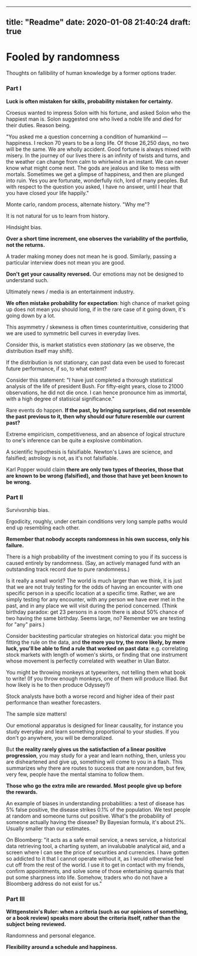 
---
title: "Readme"
date: 2020-01-08 21:40:24
draft: true
---

# Fooled by randomness

Thoughts on fallibility of human knowledge by a former options trader.

### Part I

**Luck is often mistaken for skills, probability mistaken for certainty.**

Croesus wanted to impress Solon with his fortune, and asked Solon who the happiest man is.
Solon suggested one who lived a noble life and died for their duties. Reason being.

"You asked me a question concerning a condition of humankind — happiness. I reckon 70 years to be a long life. Of those 26,250 days, no two will be the same. We are wholly accident. Good fortune is always mixed with misery. In the journey of our lives there is an infinity of twists and turns, and the weather can change from calm to whirlwind in an instant. We can never know what might come next. The gods are jealous and like to mess with mortals. Sometimes we get a glimpse of happiness, and then are plunged into ruin. Yes you are fortunate, wonderfully rich, lord of many peoples. But with respect to the question you asked, I have no answer, until I hear that you have closed your life happily."

Monte carlo, random process, alternate history. "Why me"?

It is not natural for us to learn from history.

Hindsight bias.

**Over a short time increment, one observes the variability of the portfolio, not the returns.**

A trader making money does not mean he is good.
Similarly, passing a particular interview does not mean you are good.

**Don't get your causality reversed.**
Our emotions may not be designed to understand such.

Ultimately news / media is an entertainment industry.

**We often mistake probability for expectation**: high chance of market going up does not mean you should long, if in the rare case of it going down, it's going down by a lot.

This asymmetry / skewness is often times counterintuitive, considering that we are used to symmetric bell curves in everyday lives.

Consider this, is market statistics even _stationary_ (as we observe, the distribution itself may shift).

If the distribution is not stationary, can past data even be used to forecast future performance, if so, to what extent?

Consider this statement: "I have just completed a thorough statistical analysis of the life of president Bush. For fifty-eight years, close to 21000 observations, he did not die once. I can hence pronounce him as immortal, with a high degree of statisical significance."

Rare events do happen.
**If the past, by bringing surprises, did not resemble the past previous to it, then why should our future resemble our current past?**

Extreme empiricism, competitiveness, and an absence of logical structure to one's inference can be quite a explosive combination.

A scientific hypothesis is falsifiable. Newton's Laws are science, and falsified; astrology is not, as it's not falsifiable.

Karl Popper would claim **there are only two types of theories, those that are known to be wrong (falsified), and those that have yet been known to be wrong.**

### Part II

Survivorship bias.

Ergodicity, roughly, under certain conditions very long sample paths would end up resembling each other.

**Remember that nobody accepts randomness in his own success, only his failure.**

There is a high probability of the investment coming to you if its success is caused entirely by randomness. (Say, an actively managed fund with an outstanding track record due to pure randomness.)

Is it really a small world?
The world is much larger than we think, it is just that we are not truly testing for the odds of having an encounter with one specific person in a specific location at a specific time. Rather, we are simply testing for any encounter, with any person we have ever met in the past, and in any place we will visit during the period concerned.
(Think birthday paradox: get 23 persons in a room there is about 50% chance of two having the same birthday. Seems large, no? Remember we are testing for "any" pairs.)

Consider backtesting particular strategies on historical data: you might be fitting the rule on the data, and **the more you try, the more likely, by mere luck, you'll be able to find a rule that worked on past data**: e.g. correlating stock markets with length of women's skirts, or finding that one instrument whose movement is perfectly correlated with weather in Ulan Bator.

You might be throwing monkeys at typewriters, not telling them what book to write! (If you throw enough monkeys, one of them will produce Illiad. But how likely is he to then produce Odyssey?)

Stock analysts have both a worse record and higher idea of their past performance than weather forecasters.

The sample size matters!

Our emotional apparatus is designed for linear causality, for instance you study everyday and learn something proportional to your studies. If you don't go anywhere, you will be demoralized.

But **the reality rarely gives us the satisfaction of a linear positive progression**, you may study for a year and learn nothing, then, unless you are disheartened and give up, something will come to you in a flash.
This summarizes why there are routes to success that are nonrandom, but few, very few, people have the mental stamina to follow them.

**Those who go the extra mile are rewarded. Most people give up before the rewards.**

An example of biases in understanding probabilities: a test of disease has 5% false positive, the disease strikes 0.1% of the population. We test people at random and someone turns out positive. What's the probability of someone actually having the disease? By Bayesian formula, it's about 2%. Usually smaller than our estimates.

On Bloomberg: "it acts as a safe email service, a news service, a historical data retrieving tool, a charting system, an invalubable analytical aid, and a screen where I can see the price of securities and currencies. I have gotten so addicted to it that I cannot operate without it, as I would otherwise feel cut off from the rest of the world. I use it to get in contact with my friends, confirm appointments, and solve some of those entertaining quarrels that put some sharpness into life. Somehow, traders who do not have a Bloomberg address do not exist for us."

### Part III

**Wittgenstein's Ruler: when a criteria (such as our opinions of something, or a book review) speaks more about the criteria itself, rather than the subject being reviewed.**

Randomness and personal elegance.

**Flexibility around a schedule and happiness.**


